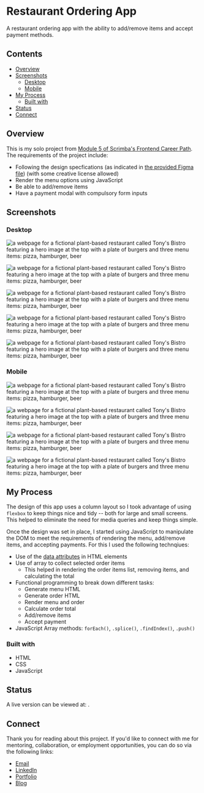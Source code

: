 # Restaurant Ordering App

A restaurant ordering app with the ability to add/remove items and accept payment methods.

## Contents 

- [Overview](#overview)
- [Screenshots](#screenshots)
  - [Desktop](#desktop)
  - [Mobile](#mobile)
- [My Process](#my-process)
  - [Built with](#built-with)
- [Status](#status)
- [Connect](#connect)

## Overview

This is my solo project from [Module 5 of Scrimba's Frontend Career Path](https://scrimba.com/learn/frontend). The requirements of the project include:
- Following the design specfications (as indicated in [the provided Figma file](https://www.figma.com/file/Hdgwo69Dym9vVsxbuPbl0h/Mobile-Restaurant-Menu?node-id=0-1&t=yVkBjcFUFMOYOjx6-0)) (with some creative license allowed)
- Render the menu options using JavaScript
- Be able to add/remove items
- Have a payment modal with compulsory form inputs

## Screenshots

### Desktop

![a webpage for a fictional plant-based restaurant called Tony's Bistro featuring a hero image at the top with a plate of burgers and three menu items: pizza, hamburger, beer](screenshot_desktop1.png)

![a webpage for a fictional plant-based restaurant called Tony's Bistro featuring a hero image at the top with a plate of burgers and three menu items: pizza, hamburger, beer](screenshot_desktop2.png)

![a webpage for a fictional plant-based restaurant called Tony's Bistro featuring a hero image at the top with a plate of burgers and three menu items: pizza, hamburger, beer](screenshot_desktop3.png)

![a webpage for a fictional plant-based restaurant called Tony's Bistro featuring a hero image at the top with a plate of burgers and three menu items: pizza, hamburger, beer](screenshot_desktop4.png)

![a webpage for a fictional plant-based restaurant called Tony's Bistro featuring a hero image at the top with a plate of burgers and three menu items: pizza, hamburger, beer](screenshot_desktop5.png)

### Mobile

![a webpage for a fictional plant-based restaurant called Tony's Bistro featuring a hero image at the top with a plate of burgers and three menu items: pizza, hamburger, beer](screenshot_mobile1.png)

![a webpage for a fictional plant-based restaurant called Tony's Bistro featuring a hero image at the top with a plate of burgers and three menu items: pizza, hamburger, beer](screenshot_mobile2.png)

![a webpage for a fictional plant-based restaurant called Tony's Bistro featuring a hero image at the top with a plate of burgers and three menu items: pizza, hamburger, beer](screenshot_mobile3.png)

![a webpage for a fictional plant-based restaurant called Tony's Bistro featuring a hero image at the top with a plate of burgers and three menu items: pizza, hamburger, beer](screenshot_mobile4.png)

## My Process

The design of this app uses a column layout so I took advantage of using `flexbox` to keep things nice and tidy -- both for large and small screens. This helped to eliminate the need for media queries and keep things simple.

Once the design was set in place, I started using JavaScript to manipulate the DOM to meet the requirements of rendering the menu, add/remove items, and accepting payments. For this I used the following technqiues: 
- Use of the [data attributes](https://developer.mozilla.org/en-US/docs/Learn/HTML/Howto/Use_data_attributes) in HTML elements
- Use of array to collect selected order items
  - This helped in rendering the order items list, removing items, and calculating the total
- Functional programming to break down different tasks:
  - Generate menu HTML
  - Generate order HTML
  - Render menu and order
  - Calculate order total
  - Add/remove items
  - Accept payment
- JavaScript Array methods: `forEach()`, `.splice()`, `.findIndex()`, `.push()`

### Built with

- HTML
- CSS
- JavaScript

## Status

A live version can be viewed at: .

## Connect

Thank you for reading about this project. If you'd like to connect with me for mentoring, collaboration, or employment opportunities, you can do so via the following links:

- [Email](https://anthonynanfito.com/contact/)
- [LinkedIn](https://linkedin.com/in/anthonynanfito)
- [Portfolio](https://ananfito.github.io)
- [Blog](https://ananfito.hashnode.dev)
